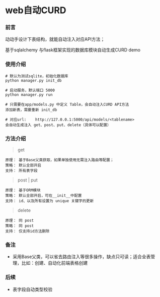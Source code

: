 # web自动CURD

### 前言

动动手设计下表结构，就能自动注入对应API方法；

基于sqlalchemy 与flask框架实现的数据库模块自动生成CURD demo



### 使用介绍


	# 默认为测试sqlite，初始化数据库
	python manager.py init_db		
	
	# 启动服务，默认端口 5000	
	python manager.py run
	
	# 只需要在app/models.py 中定义 Table，会自动注入CURD API方法
	添加新表，需要重新 init_db
	
	# 对应url: 	http://127.0.0.1:5000/api/models/<tablename>
	会自动生成注入 get、post、put、delete（具体可以配置）					


### 方法介绍

> get

	原理： 基于Base父类获取，如果单独使用无需注入路由等配置；
	策略： 默认全部开启
	支持： 所有表字段

> post | put

	原理： 基于ORM模块
	策略： 默认全部开启，可在__init__中配置
	支持： id、以及所有设置为 unique 关键字的更新

> delete

	原理： 同 post
	策略： 同 post
	支持： 仅支持id方法删除

### 备注

* 采用Base父类，可以省去路由注入等很多操作，缺点只可读；适合全表管理，比如：创建、自动化前端表格创建

### 后续

* 表字段自动类型校验

